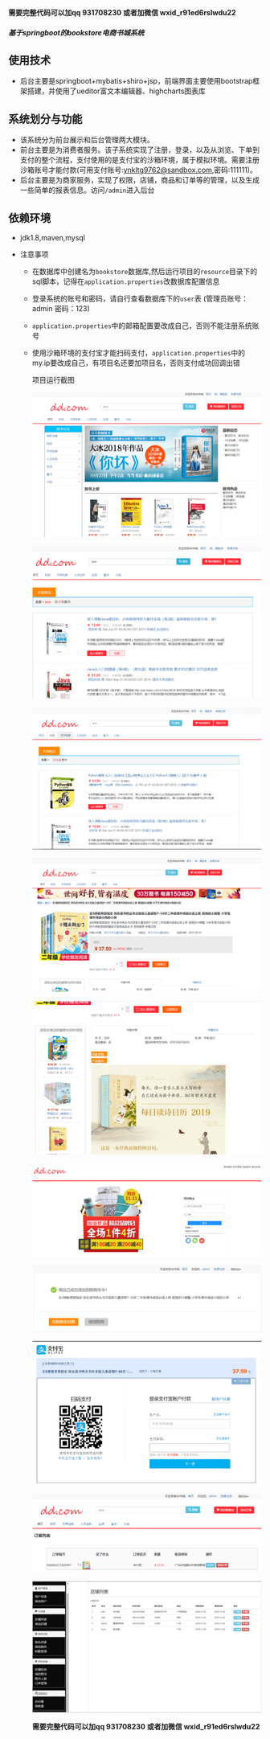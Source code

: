 **需要完整代码可以加qq  931708230 或者加微信  wxid_r91ed6rslwdu22**

##### 基于springboot的bookstore电商书城系统

## 使用技术
  - 后台主要是springboot+mybatis+shiro+jsp，前端界面主要使用bootstrap框架搭建，并使用了ueditor富文本编辑器、highcharts图表库 
## 系统划分与功能
  - 该系统分为前台展示和后台管理两大模块。  
  - 前台主要是为消费者服务。该子系统实现了注册，登录，以及从浏览、下单到支付的整个流程，支付使用的是支付宝的沙箱环境，属于模拟环境。需要注册沙箱账号才能付款(可用支付账号:ynkltg9762@sandbox.com,密码:111111)。  
  - 后台主要是为商家服务，实现了权限，店铺，商品和订单等的管理，以及生成一些简单的报表信息。访问`/admin`进入后台    
## 依赖环境
  - jdk1.8,maven,mysql

  - 注意事项
    - 在数据库中创建名为`bookstore`数据库,然后运行项目的`resource`目录下的sql脚本，记得在`application.properties`改数据库配置信息
    
    - 登录系统的账号和密码，请自行查看数据库下的`user`表 (管理员账号：admin 密码：123)
    
    - `application.properties`中的邮箱配置要改成自己，否则不能注册系统账号
    
    - 使用沙箱环境的支付宝才能扫码支付，`application.properties`中的my.ip要改成自己，有项目名还要加项目名，否则支付成功回调出错 
    
      项目运行截图
    
      ![contents](./picture/picture1.png)
    
      ![contents](./picture/picture2.png)
    
      ![contents](./picture/picture3.png)
    
      ![contents](./picture/picture4.png)
    
      ![contents](./picture/picture5.png)
    
      ![contents](./picture/picture6.png)
    
      ![contents](./picture/picture7.png)
    
      ![contents](./picture/picture10.png)
    
      ![contents](./picture/picture11.png)
    
      ![contents](./picture/picture12.png)
    
      **需要完整代码可以加qq  931708230 或者加微信  wxid_r91ed6rslwdu22**

